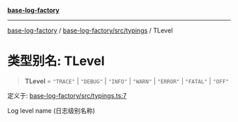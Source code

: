 [**base-log-factory**](../../../../index.md)

***

[base-log-factory](../../../../index.md) / [base-log-factory/src/typings](../index.md) / TLevel

# 类型别名: TLevel

> **TLevel** = `"TRACE"` \| `"DEBUG"` \| `"INFO"` \| `"WARN"` \| `"ERROR"` \| `"FATAL"` \| `"OFF"`

定义于: [base-log-factory/src/typings.ts:7](https://github.com/fengxinming/log-base/blob/f6c9069a5cd1f743106018a69d7fd4022e94fab6/packages/base-log-factory/src/typings.ts#L7)

Log level name (日志级别名称)
